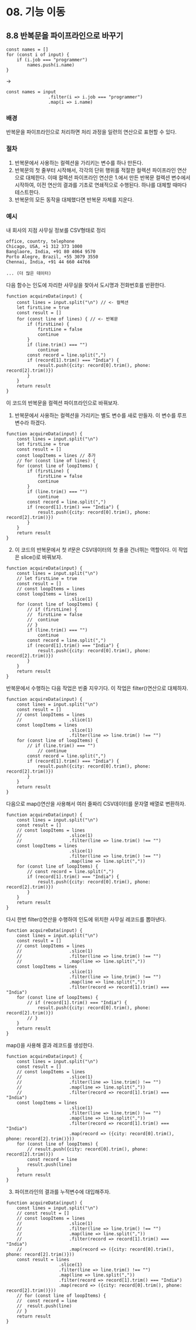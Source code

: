 # 08. 기능 이동
## 8.8 반복문을 파이프라인으로 바꾸기

```JS
const names = []
for (const i of input) {
	if (i.job === "programmer")
		names.push(i.name)
}
```
-> 
```JS
const names = input
				.filter(i => i.job === "programmer")
				.map(i => i.name)
```

### 배경
반복문을 파이프라인으로 처리하면 처리 과정을 일련의 연산으로 표현할 수 있다.

### 절차
1. 반복문에서 사용하는 컬렉션을 가리키는 변수를 하나 만든다.
2. 반복문의 첫 줄부터 시작해서, 각각의 단위 행위를 적절한 컬렉션 파이프라인 연산으로 대체한다. 이때 컬렉션 파이프라인 연산은 1.에서 만든 반복문 컬렉션 변수에서 시작하여, 이전 연산의 결과를 기초로 연쇄적으로 수행된다. 하나를 대체할 때마다 테스트한다.
3. 반복문의 모든 동작을 대체했다면 반복문 자체를 지운다.

### 예시
내 회사의 지점 사무실 정보를 CSV형태로 정리

```JS
office, country, telephone
Chicago, USA, +1 312 373 1000
Banglaore, India, +91 80 4064 9570
Porto Alegre, Brazil, +55 3079 3550
Chennai, India, +91 44 660 44766

... (더 많은 데이터)
```
다음 함수는 인도에 자리한 사무실을 찾아서 도시명과 전화번호를 반환한다.

```JS
function acquireData(input) {
	const lines = input.split("\n") // <- 컬렉션
	let firstLine = true
	const result = []
	for (const line of lines) { // <- 반복문
		if (firstLine) {
			firstLine = false
			continue
		}
		if (line.trim() === "") 
			continue
		const record = line.split(",")
		if (record[1].trim() === "India") {
			result.push({city: record[0].trim(), phone: record[2].trim()})
		}
	}
	return result
}
```
이 코드의 반복문을 컬렉션 파이프라인으로 바꿔보자.  
1. 반복문에서 사용하는 컬렉션을 가리키는 별도 변수를 새로 만들자. 이 변수를 루프 변수라 하겠다.
```JS
function acquireData(input) {
	const lines = input.split("\n")
	let firstLine = true
	const result = []
	const loopItems = lines // 추가
	// for (const line of lines) {
	for (const line of loopItems) {
		if (firstLine) {
			firstLine = false
			continue
		}
		if (line.trim() === "") 
			continue
		const record = line.split(",")
		if (record[1].trim() === "India") {
			result.push({city: record[0].trim(), phone: record[2].trim()})
		}
	}
	return result
}
```
2. 이 코드의 반복문에서 첫 if문은 CSV데이터의 첫 줄을 건너뛰는 역할이다. 이 작업은 slice()로 바꿔보자.
```JS
function acquireData(input) {
	const lines = input.split("\n")
	// let firstLine = true
	const result = []
	// const loopItems = lines
	const loopItems = lines
						.slice(1)
	for (const line of loopItems) {
		// if (firstLine) {
		// 	firstLine = false
		// 	continue
		// }
		if (line.trim() === "") 
			continue
		const record = line.split(",")
		if (record[1].trim() === "India") {
			result.push({city: record[0].trim(), phone: record[2].trim()})
		}
	}
	return result
}
```
반복문에서 수행하는 다음 작업은 빈줄 지우기다. 이 작업은 filter()연산으로 대체하자.
```JS
function acquireData(input) {
	const lines = input.split("\n")
	const result = []
	// const loopItems = lines
	// 					.slice(1)
	const loopItems = lines
						.slice(1)
						.filter(line => line.trim() !== "")
	for (const line of loopItems) {
		// if (line.trim() === "") 
			// continue
		const record = line.split(",")
		if (record[1].trim() === "India") {
			result.push({city: record[0].trim(), phone: record[2].trim()})
		}
	}
	return result
}
```
다음으로 map()연산을 사용해서 여러 줄짜리 CSV데이터를 문자열 배열로 변환하자.
```JS
function acquireData(input) {
	const lines = input.split("\n")
	const result = []
	// const loopItems = lines
	// 					.slice(1)
	// 					.filter(line => line.trim() !== "")
	const loopItems = lines
						.slice(1)
						.filter(line => line.trim() !== "")
						.map(line => line.split(","))
	for (const line of loopItems) {
		// const record = line.split(",")
		if (record[1].trim() === "India") {
			result.push({city: record[0].trim(), phone: record[2].trim()})
		}
	}
	return result
}
```
다시 한번 filter()연산을 수행하여 인도에 위치한 사무실 레코드를 뽑아낸다.

```JS
function acquireData(input) {
	const lines = input.split("\n")
	const result = []
	// const loopItems = lines
	// 					.slice(1)
	// 					.filter(line => line.trim() !== "")
	// 					.map(line => line.split(","))
	const loopItems = lines
						.slice(1)
						.filter(line => line.trim() !== "")
						.map(line => line.split(","))
						.filter(record => record[1].trim() === "India")
	for (const line of loopItems) {
		// if (record[1].trim() === "India") {
			result.push({city: record[0].trim(), phone: record[2].trim()})
		// }
	}
	return result
}
```
map()을 사용해 결과 레코드를 생성한다.

```JS
function acquireData(input) {
	const lines = input.split("\n")
	const result = []
	// const loopItems = lines
	// 					.slice(1)
	// 					.filter(line => line.trim() !== "")
	// 					.map(line => line.split(","))
	// 					.filter(record => record[1].trim() === "India")
	const loopItems = lines
						.slice(1)
						.filter(line => line.trim() !== "")
						.map(line => line.split(","))
						.filter(record => record[1].trim() === "India")
						.map(record => ({city: record[0].trim(), phone: record[2].trim()}))
	for (const line of loopItems) {
		// result.push({city: record[0].trim(), phone: record[2].trim()})
		const record = line
		result.push(line)
	}
	return result
}
```
3. 파이프라인의 결과를 누적변수에 대입해주자.
```JS
function acquireData(input) {
	const lines = input.split("\n")
	// const result = []
	// const loopItems = lines
	// 					.slice(1)
	// 					.filter(line => line.trim() !== "")
	// 					.map(line => line.split(","))
	// 					.filter(record => record[1].trim() === "India")
	// 					.map(record => ({city: record[0].trim(), phone: record[2].trim()}))
	const result = lines
					.slice(1)
					.filter(line => line.trim() !== "")
					.map(line => line.split(","))
					.filter(record => record[1].trim() === "India")
					.map(record => ({city: record[0].trim(), phone: record[2].trim()}))
	// for (const line of loopItems) {
	// 	const record = line
	// 	result.push(line)
	// }
	return result
}
```


















